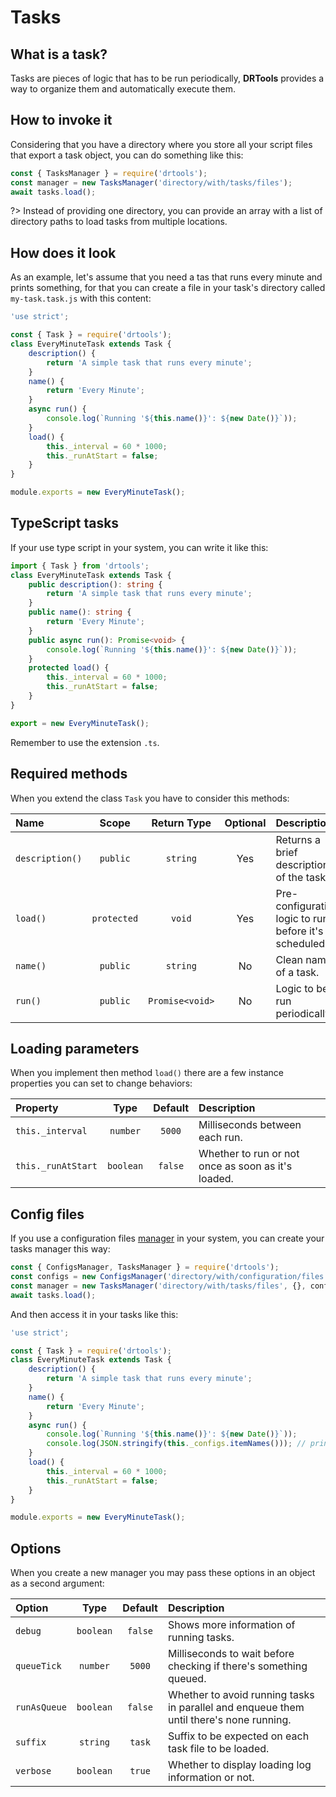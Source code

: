 <!-- version-check:0.15.2 -->
<!-- version-warning -->
<!-- /version-warning -->

# Tasks

## What is a task?
Tasks are pieces of logic that has to be run periodically, __DRTools__ provides a
way to organize them and automatically execute them.

## How to invoke it
Considering that you have a directory where you store all your script files that
export a task object, you can do something like this:
```javascript
const { TasksManager } = require('drtools');
const manager = new TasksManager('directory/with/tasks/files');
await tasks.load();
```

?> Instead of providing one directory, you can provide an array with a list of
directory paths to load tasks from multiple locations.

## How does it look
As an example, let's assume that you need a tas that runs every minute and prints
something, for that you can create a file in your task's directory called
`my-task.task.js` with this content:
```javascript
'use strict';

const { Task } = require('drtools');
class EveryMinuteTask extends Task {
    description() {
        return 'A simple task that runs every minute';
    }
    name() {
        return 'Every Minute';
    }
    async run() {
        console.log(`Running '${this.name()}': ${new Date()}`));
    }
    load() {
        this._interval = 60 * 1000;
        this._runAtStart = false;
    }
}

module.exports = new EveryMinuteTask();
```

## TypeScript tasks
If your use type script in your system, you can write it like this:
```typescript
import { Task } from 'drtools';
class EveryMinuteTask extends Task {
    public description(): string {
        return 'A simple task that runs every minute';
    }
    public name(): string {
        return 'Every Minute';
    }
    public async run(): Promise<void> {
        console.log(`Running '${this.name()}': ${new Date()}`));
    }
    protected load() {
        this._interval = 60 * 1000;
        this._runAtStart = false;
    }
}

export = new EveryMinuteTask();
```

Remember to use the extension `.ts`.

## Required methods
When you extend the class `Task` you have to consider this methods:

| Name            | Scope       | Return Type     | Optional | Description                                           |
|:----------------|:-----------:|:---------------:|:--------:|:------------------------------------------------------|
| `description()` | `public`    | `string`        | Yes      | Returns a brief description of the task.              |
| `load()`        | `protected` | `void`          | Yes      | Pre-configuration logic to run before it's scheduled. |
| `name()`        | `public`    | `string`        | No       | Clean name of a task.                                 |
| `run()`         | `public`    | `Promise<void>` | No       | Logic to be run periodically.                         |

## Loading parameters
When you implement then method `load()` there are a few instance properties you
can set to change behaviors:

| Property           | Type      | Default | Description                                        |
|:-------------------|:---------:|:-------:|:---------------------------------------------------|
| `this._interval`   | `number`  | `5000`  | Milliseconds between each run.                     |
| `this._runAtStart` | `boolean` | `false` | Whether to run or not once as soon as it's loaded. |

## Config files
If you use a configuration files [manager](config.md) in your system, you can
create your tasks manager this way:
```javascript
const { ConfigsManager, TasksManager } = require('drtools');
const configs = new ConfigsManager('directory/with/configuration/files');
const manager = new TasksManager('directory/with/tasks/files', {}, configs);
await tasks.load();
```

And then access it in your tasks like this:
```javascript
'use strict';

const { Task } = require('drtools');
class EveryMinuteTask extends Task {
    description() {
        return 'A simple task that runs every minute';
    }
    name() {
        return 'Every Minute';
    }
    async run() {
        console.log(`Running '${this.name()}': ${new Date()}`));
        console.log(JSON.stringify(this._configs.itemNames())); // prints loaded config names.
    }
    load() {
        this._interval = 60 * 1000;
        this._runAtStart = false;
    }
}

module.exports = new EveryMinuteTask();
```

## Options
When you create a new manager you may pass these options in an object as a second
argument:

| Option       |    Type   | Default | Description                                                                             |
|:-------------|:---------:|:-------:|:----------------------------------------------------------------------------------------|
| `debug`      | `boolean` | `false` | Shows more information of running tasks.                                                |
| `queueTick`  | `number`  | `5000`  | Milliseconds to wait before checking if there's something queued.                       |
| `runAsQueue` | `boolean` | `false` | Whether to avoid running tasks in parallel and enqueue them until there's none running. |
| `suffix`     | `string`  | `task`  | Suffix to be expected on each task file to be loaded.                                   |
| `verbose`    | `boolean` | `true`  | Whether to display loading log information or not.                                      |

